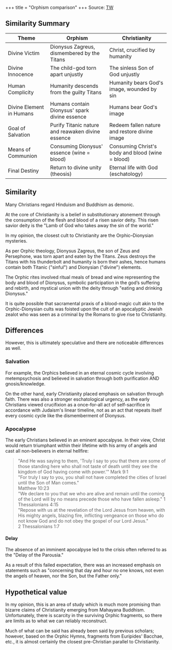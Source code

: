 +++
title = "Orphism comparison"
+++
Source: [TW](https://x.com/Saatvata/status/1975504140861083885)

## Similarity Summary

| Theme                | Orphism                          | Christianity                     |
|-----------------------|-----------------------------------|-----------------------------------|
| Divine Victim         | Dionysus Zagreus, dismembered by the Titans | Christ, crucified by humanity    |
| Divine Innocence      | The child-god torn apart unjustly | The sinless Son of God unjustly  |
| Human Complicity      | Humanity descends from the guilty Titans | Humanity bears God's image, wounded by sin |
| Divine Element in Humans | Humans contain Dionysus' spark divine essence | Humans bear God's image           |
| Goal of Salvation     | Purify Titanic nature and reawaken divine essence | Redeem fallen nature and restore divine image |
| Means of Communion    | Consuming Dionysus' essence (wine = blood) | Consuming Christ's body and blood (wine = blood) |
| Final Destiny         | Return to divine unity (theosis) | Eternal life with God (eschatology) |

## Similarity
Many Christians regard Hinduism and Buddhism as demonic.

At the core of Christianity is a belief in substitutionary atonement through the consumption of the flesh and blood of a risen savior deity. This risen savior deity is the "Lamb of God who takes away the sin of the world."

In my opinion, the closest cult to Christianity are the Orphic–Dionysian mysteries. 

As per Orphic theology, Dionysus Zagreus, the son of Zeus and Persephone, was torn apart and eaten by the Titans. Zeus destroys the Titans with his thunderbolt and humanity is born their ashes, hence humans contain both Titanic ("sinful") and Dionysian ("divine") elements.

The Orphic rites involved ritual meals of bread and wine representing the body and blood of Dionysus, symbolic participation in the god’s suffering and rebirth, and mystical union with the deity through "eating and drinking Dionysus."

It is quite possible that sacramental praxis of a blood-magic cult akin to the Orphic-Dionysian cults was foisted upon the cult of an apocalyptic Jewish zealot who was seen as a criminal by the Romans to give rise to Christianity.

## Differences
However, this is ultimately speculative and there are noticeable differences as well.

### Salvation
For example, the Orphics believed in an eternal cosmic cycle involving metempsychosis and believed in salvation through both purification AND gnosis/knowledge.

On the other hand, early Christianity placed emphasis on salvation through faith. There was also a stronger eschatological urgency, as the early Christians viewed crucifixion as a once-for-all act of self-sacrifice in accordance with Judaism's linear timeline, not as an act that repeats itself every cosmic cycle like the dismemberment of Dionysus.

### Apocalypse
The early Christians believed in an eminent apocalpyse. In their view, Christ would return triumphant within their lifetime with his army of angels and cast all non-believers in eternal hellfire:

> "And He was saying to them, 'Truly I say to you that there are some of those standing here who shall not taste of death until they see the kingdom of God having come with power.'"
Mark 9:1  
"For truly I say to you, you shall not have completed the cities of Israel until the Son of Man comes."  
Matthew 10:23  
"We declare to you that we who are alive and remain until the coming of the Lord will by no means precede those who have fallen asleep."
1 Thessalonians 4:15  
"Repose with us at the revelation of the Lord Jesus from heaven, with His mighty angels, blazing fire, inflicting vengeance on those who do not know God and do not obey the gospel of our Lord Jesus."  
2 Thessalonians 1:7   

#### Delay
The absence of an imminent apocalpyse led to the crisis often referred to as the "Delay of the Parousia."

As a result of this failed expectation, there was an increased emphasis on statements such as "concerning that day and hour no one knows, not even the angels of heaven, nor the Son, but the Father only."

## Hypothetical value
In my opinion, this is an area of study which is much more promising than bizarre claims of Christianity emerging from Mahayana Buddhism. Unfortunately, there is scarcity in the surviving Orphic fragments, so there are limits as to what we can reliably reconstruct.

Much of what can be said has already been said by previous scholars; however, based on the Orphic Hymns, fragments from Euripides' Bacchae, etc., it is almost certainly the closest pre-Christian parallel to Christianity.

